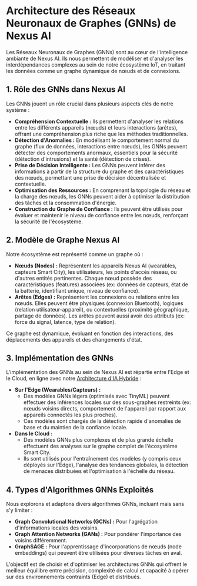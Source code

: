 # Architecture des Réseaux Neuronaux de Graphes (GNNs) de Nexus AI

Les Réseaux Neuronaux de Graphes (GNNs) sont au cœur de l'intelligence ambiante de Nexus AI. Ils nous permettent de modéliser et d'analyser les interdépendances complexes au sein de notre écosystème IoT, en traitant les données comme un graphe dynamique de nœuds et de connexions.

## 1. Rôle des GNNs dans Nexus AI

Les GNNs jouent un rôle crucial dans plusieurs aspects clés de notre système :

* **Compréhension Contextuelle :** Ils permettent d'analyser les relations entre les différents appareils (nœuds) et leurs interactions (arêtes), offrant une compréhension plus riche que les méthodes traditionnelles.
* **Détection d'Anomalies :** En modélisant le comportement normal du graphe (flux de données, interactions entre nœuds), les GNNs peuvent détecter des comportements anormaux, essentiels pour la sécurité (détection d'intrusions) et la santé (détection de crises).
* **Prise de Décision Intelligente :** Les GNNs peuvent inférer des informations à partir de la structure du graphe et des caractéristiques des nœuds, permettant une prise de décision décentralisée et contextuelle.
* **Optimisation des Ressources :** En comprenant la topologie du réseau et la charge des nœuds, les GNNs peuvent aider à optimiser la distribution des tâches et la consommation d'énergie.
* **Construction du Graphe de Confiance :** Ils peuvent être utilisés pour évaluer et maintenir le niveau de confiance entre les nœuds, renforçant la sécurité de l'écosystème.

## 2. Modèle de Graphe Nexus AI

Notre écosystème est représenté comme un graphe où :

* **Nœuds (Nodes) :** Représentent les appareils Nexus AI (wearables, capteurs Smart City), les utilisateurs, les points d'accès réseau, ou d'autres entités pertinentes. Chaque nœud possède des caractéristiques (features) associées (ex: données de capteurs, état de la batterie, identifiant unique, niveau de confiance).
* **Arêtes (Edges) :** Représentent les connexions ou relations entre les nœuds. Elles peuvent être physiques (connexion Bluetooth), logiques (relation utilisateur-appareil), ou contextuelles (proximité géographique, partage de données). Les arêtes peuvent aussi avoir des attributs (ex: force du signal, latence, type de relation).

Ce graphe est dynamique, évoluant en fonction des interactions, des déplacements des appareils et des changements d'état.

## 3. Implémentation des GNNs

L'implémentation des GNNs au sein de Nexus AI est répartie entre l'Edge et le Cloud, en ligne avec notre [Architecture d'IA Hybride](./Hybrid_AI_Model.md) :

* **Sur l'Edge (Wearables/Capteurs) :**
    * Des modèles GNNs légers (optimisés avec TinyML) peuvent effectuer des inférences locales sur des sous-graphes restreints (ex: nœuds voisins directs, comportement de l'appareil par rapport aux appareils connectés les plus proches).
    * Ces modèles sont chargés de la détection rapide d'anomalies de base et du maintien de la confiance locale.
* **Dans le Cloud :**
    * Des modèles GNNs plus complexes et de plus grande échelle effectuent des analyses sur le graphe complet de l'écosystème Smart City.
    * Ils sont utilisés pour l'entraînement des modèles (y compris ceux déployés sur l'Edge), l'analyse des tendances globales, la détection de menaces distribuées et l'optimisation à l'échelle du réseau.

## 4. Types d'Algorithmes GNNs Exploités

Nous explorons et adaptons divers algorithmes GNNs, incluant mais sans s'y limiter :

* **Graph Convolutional Networks (GCNs) :** Pour l'agrégation d'informations locales des voisins.
* **Graph Attention Networks (GANs) :** Pour pondérer l'importance des voisins différemment.
* **GraphSAGE :** Pour l'apprentissage d'incorporations de nœuds (node embeddings) qui peuvent être utilisées pour diverses tâches en aval.

L'objectif est de choisir et d'optimiser les architectures GNNs qui offrent le meilleur équilibre entre précision, complexité de calcul et capacité à opérer sur des environnements contraints (Edge) et distribués.
